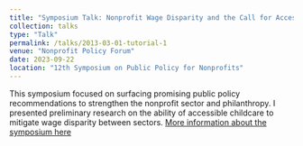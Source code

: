 ```yaml
---
title: "Symposium Talk: Nonprofit Wage Disparity and the Call for Accessible Childcare"
collection: talks
type: "Talk"
permalink: /talks/2013-03-01-tutorial-1
venue: "Nonprofit Policy Forum"
date: 2023-09-22
location: "12th Symposium on Public Policy for Nonprofits"
---
```


This symposium focused on surfacing promising public policy recommendations to strengthen the nonprofit sector and philanthropy. I presented preliminary research on the ability of accessible childcare to mitigate wage disparity between sectors. [More information about the symposium here](https://www.arnova.org/symposium-2023/)


